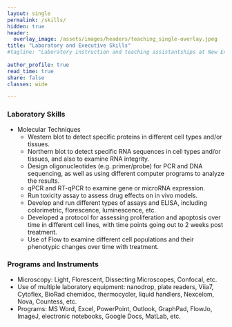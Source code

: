 ```yaml
---
layout: single
permalink: /skills/
hidden: true
header:
  overlay_image: /assets/images/headers/teaching_single-overlay.jpeg
title: "Laboratory and Executive Skills"
#tagline: "Laboratory instruction and teaching assistantships at New England Biolabs, Fordham University, and Smith College"
 
author_profile: true
read_time: true
share: false
classes: wide

---
```


### Laboratory Skills

- Molecular Techniques
  - Western blot to detect specific proteins in different cell types and/or tissues. 
  - Northern blot to detect specific RNA sequences in cell types and/or tissues, and also to examine RNA integrity. 
  - Design oligonucleotides (e.g. primer/probe) for PCR and DNA sequencing, as well as using different computer programs to analyze the results. 
  - qPCR and RT-qPCR to examine gene or microRNA expression. 
  - Run toxicity assay to assess drug effects on in vivo models. 
  - Develop and run different types of assays and ELISA, including colorimetric, florescence, luminescence, etc. 
  - Developed a protocol for assessing proliferation and apoptosis over time in different cell lines, with time points going out to 2 weeks post treatment. 
  - Use of Flow to examine different cell populations and their phenotypic changes over time with treatment.


### Programs and Instruments

- Microscopy: Light, Florescent, Dissecting Microscopes, Confocal, etc.
- Use of multiple laboratory equipment: nanodrop, plate readers, Viia7, Cytoflex, BioRad chemidoc, thermocycler, liquid handlers, Nexcelom, Nova, Countess, etc.
- Programs: MS Word, Excel, PowerPoint, Outlook, GraphPad, FlowJo, ImageJ, electronic notebooks, Google Docs, MatLab, etc.
